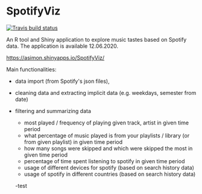 # SpotifyViz

  <!-- badges: start -->
  [![Travis build status](https://travis-ci.org/StatsIMUWr/SpotifyViz.svg?branch=master)](https://travis-ci.org/StatsIMUWr/SpotifyViz)
  <!-- badges: end -->

An R tool and Shiny application to explore music tastes based on Spotify data.
The application is available 12.06.2020.

https://asimon.shinyapps.io/SpotifyViz/


Main functionalities:
  - data import (from Spotify's json files),
 
  - cleaning data and extracting implicit data (e.g. weekdays, semester from date)
 
  - filtering and summarizing data
    - most played / frequency of playing given track, artist in given time period
    - what percentage of music played is from your playlists / library (or from given playlist) in given time period
    - how many songs were skipped and which were skipped the most in given time period
    - percentage of time spent listening to spotify in given time period
    - usage of different devices for spotify (based on search history data)
    - usage of spotify in different countries (based on search history data)
    
    -test
    


 

